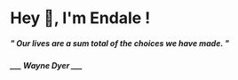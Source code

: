 <h1 title="head"> Hey 👋, I'm Endale !</h1>

**<h5><i>" Our lives are a sum total of the choices we have made. "</i></h5>**

*<b>___ Wayne Dyer ___</b>*
